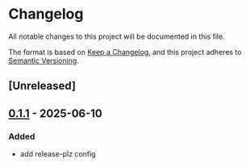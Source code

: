 # Changelog

All notable changes to this project will be documented in this file.

The format is based on [Keep a Changelog](https://keepachangelog.com/en/1.0.0/),
and this project adheres to [Semantic Versioning](https://semver.org/spec/v2.0.0.html).

## [Unreleased]

## [0.1.1](https://github.com/savente93/snakedown/compare/v0.1.0...v0.1.1) - 2025-06-10

### Added

- add release-plz config
